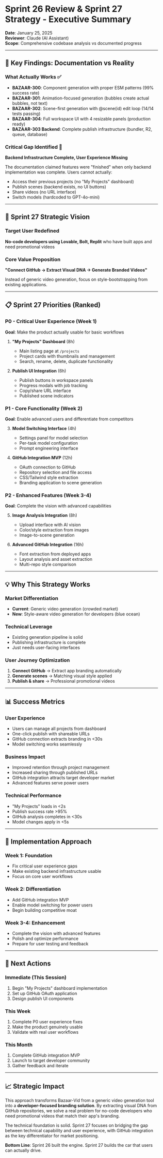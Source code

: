 # Sprint 26 Review & Sprint 27 Strategy - Executive Summary

**Date**: January 25, 2025  
**Reviewer**: Claude (AI Assistant)  
**Scope**: Comprehensive codebase analysis vs documented progress  

---

## 🎯 Key Findings: Documentation vs Reality

### What Actually Works ✅
- **BAZAAR-300**: Component generation with proper ESM patterns (99% success rate)
- **BAZAAR-301**: Animation-focused generation (bubbles create actual bubbles, not text)
- **BAZAAR-302**: Scene-first generation with @scene(id) edit loop (14/14 tests passing)
- **BAZAAR-304**: Full workspace UI with 4 resizable panels (production ready)
- **BAZAAR-303 Backend**: Complete publish infrastructure (bundler, R2, queue, database)

### Critical Gap Identified 🚨
**Backend Infrastructure Complete, User Experience Missing**

The documentation claimed features were "finished" when only backend implementation was complete. Users cannot actually:
- Access their previous projects (no "My Projects" dashboard)
- Publish scenes (backend exists, no UI buttons)
- Share videos (no URL interface)
- Switch models (hardcoded to GPT-4o-mini)

---

## 🎯 Sprint 27 Strategic Vision

### Target User Redefined
**No-code developers using Lovable, Bolt, Replit** who have built apps and need promotional videos

### Core Value Proposition
**"Connect GitHub → Extract Visual DNA → Generate Branded Videos"**

Instead of generic video generation, focus on style-bootstrapping from existing applications.

---

## 📋 Sprint 27 Priorities (Ranked)

### P0 - Critical User Experience (Week 1) 
**Goal**: Make the product actually usable for basic workflows

1. **"My Projects" Dashboard** (8h)
   - Main listing page at `/projects` 
   - Project cards with thumbnails and management
   - Search, rename, delete, duplicate functionality

2. **Publish UI Integration** (6h)
   - Publish buttons in workspace panels
   - Progress modals with job tracking  
   - Copy/share URL interface
   - Published scene indicators

### P1 - Core Functionality (Week 2)
**Goal**: Enable advanced users and differentiate from competitors

3. **Model Switching Interface** (4h)
   - Settings panel for model selection
   - Per-task model configuration
   - Prompt engineering interface

4. **GitHub Integration MVP** (12h)
   - OAuth connection to GitHub
   - Repository selection and file access
   - CSS/Tailwind style extraction
   - Branding application to scene generation

### P2 - Enhanced Features (Week 3-4)
**Goal**: Complete the vision with advanced capabilities

5. **Image Analysis Integration** (8h)
   - Upload interface with AI vision
   - Color/style extraction from images
   - Image-to-scene generation

6. **Advanced GitHub Integration** (16h)
   - Font extraction from deployed apps
   - Layout analysis and asset extraction
   - Multi-repo style comparison

---

## 💡 Why This Strategy Works

### Market Differentiation
- **Current**: Generic video generation (crowded market)
- **New**: Style-aware video generation for developers (blue ocean)

### Technical Leverage
- Existing generation pipeline is solid
- Publishing infrastructure is complete
- Just needs user-facing interfaces

### User Journey Optimization
1. **Connect GitHub** → Extract app branding automatically
2. **Generate scenes** → Matching visual style applied
3. **Publish & share** → Professional promotional videos

---

## 📊 Success Metrics

### User Experience
- Users can manage all projects from dashboard
- One-click publish with shareable URLs  
- GitHub connection extracts branding in <30s
- Model switching works seamlessly

### Business Impact
- Improved retention through project management
- Increased sharing through published URLs
- GitHub integration attracts target developer market
- Advanced features serve power users

### Technical Performance
- "My Projects" loads in <2s
- Publish success rate >95%
- GitHub analysis completes in <30s
- Model changes apply in <5s

---

## 🚀 Implementation Approach

### Week 1: Foundation
- Fix critical user experience gaps
- Make existing backend infrastructure usable
- Focus on core user workflows

### Week 2: Differentiation  
- Add GitHub integration MVP
- Enable model switching for power users
- Begin building competitive moat

### Week 3-4: Enhancement
- Complete the vision with advanced features
- Polish and optimize performance
- Prepare for user testing and feedback

---

## 🎯 Next Actions

### Immediate (This Session)
1. Begin "My Projects" dashboard implementation
2. Set up GitHub OAuth application
3. Design publish UI components

### This Week
1. Complete P0 user experience fixes
2. Make the product genuinely usable
3. Validate with real user workflows

### This Month
1. Complete GitHub integration MVP
2. Launch to target developer community
3. Gather feedback and iterate

---

## 📈 Strategic Impact

This approach transforms Bazaar-Vid from a generic video generation tool into a **developer-focused branding solution**. By extracting visual DNA from GitHub repositories, we solve a real problem for no-code developers who need promotional videos that match their app's branding.

The technical foundation is solid. Sprint 27 focuses on bridging the gap between technical capability and user experience, with GitHub integration as the key differentiator for market positioning.

**Bottom Line**: Sprint 26 built the engine. Sprint 27 builds the car that users can actually drive. 